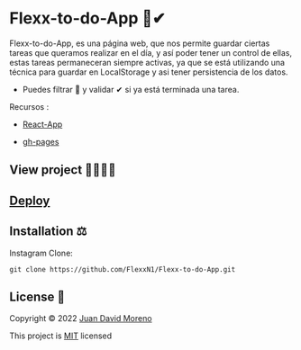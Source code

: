 # Flexx-to-do-App 📝✔

Flexx-to-do-App, es una página web, que nos permite guardar ciertas tareas que queramos realizar en el día, y así poder tener un control de ellas, estas tareas permaneceran siempre activas, ya que se está utilizando una técnica para guardar en LocalStorage y asi tener persistencia de los datos.

- Puedes filtrar 🔎 y validar ✔ si ya está terminada una tarea.

Recursos :

- [React-App](https://es.reactjs.org/)

- [gh-pages](https://www.npmjs.com/package/gh-pages)

## View project 🚀🙋🏻‍♂️
## [Deploy](https://flexxn1.github.io/Flexx-to-do-App/)

## Installation ⚖
Instagram Clone:
```
git clone https://github.com/FlexxN1/Flexx-to-do-App.git
 ```

## License 🔐

Copyright © 2022 [Juan David Moreno](https://github.com/FlexxN1)

This project is [MIT](https://choosealicense.com/licenses/mit/) licensed
